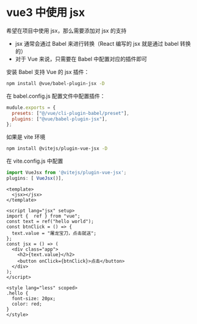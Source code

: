 # vue3 中使用 jsx

希望在项目中使用 jsx，那么需要添加对 jsx 的支持

- jsx 通常会通过 Babel 来进行转换（React 编写的 jsx 就是通过 babel 转换的）
- 对于 Vue 来说，只需要在 Babel 中配置对应的插件即可

安装 Babel 支持 Vue 的 jsx 插件：

```bash
npm install @vue/babel-plugin-jsx -D
```

在 babel.config.js 配置文件中配置插件：

```js
mudule.exports = {
  presets: ["@/vue/cli-plugin-babel/preset"],
  plugins: ["@vue/babel-plugin-jsx"],
};
```

如果是 vite 环境

```bash
npm install @vitejs/plugin-vue-jsx -D
```

在 vite.config.js 中配置

```js
import VueJsx from '@vitejs/plugin-vue-jsx';
plugins: [ VueJsx()],
```

```vue
<template>
  <jsx></jsx>
</template>

<script lang="jsx" setup>
import {  ref } from "vue";
const text = ref("hello world");
const btnClick = () => {
  text.value = "屠龙宝刀，点击就送";
};
const jsx = () => (
  <div class="app">
    <h2>{text.value}</h2>
    <button onClick={btnClick}>点击</button>
  </div>
);
</script>

<style lang="less" scoped>
.hello {
  font-size: 20px;
  color: red;
}
</style>
```
